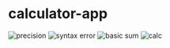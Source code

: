 # calculator-app
![precision](https://user-images.githubusercontent.com/60463836/167301242-e299065b-5aa0-4117-8595-6bed9e30c448.PNG)
![syntax error](https://user-images.githubusercontent.com/60463836/167301250-971b2cba-cd00-4071-8770-449f8081ba4e.PNG)
![basic sum](https://user-images.githubusercontent.com/60463836/167301266-5ac3cde4-af90-47a6-8bcc-9d5c36d08495.PNG)
![calc](https://user-images.githubusercontent.com/60463836/167301270-6b925470-4a42-4f9e-9779-a3f3898fe5f1.PNG)
